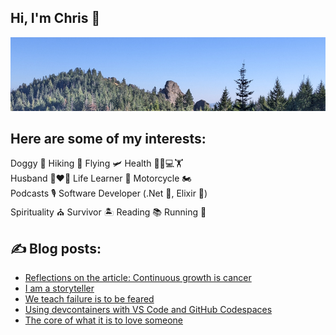 ## Hi, I'm Chris :wave:

[![Wilderness scene](https://raw.githubusercontent.com/ciwchris/ciwchris/main/GitHubBanner.jpg)](https://christopherlopes.com)

## Here are some of my interests:

Doggy 🐶 Hiking 🥾 Flying 🛩️ Health 🥕👨💻🏋️  
Husband 👩❤️👨 Life Learner 📝 Motorcycle 🏍️  
Podcasts 🎙️ Software Developer (.Net 💼, Elixir 💜)  
Spirituality ⛪ Survivor 🏝️ Reading 📚 Running 🏃

## :writing_hand: Blog posts:

<!-- BLOG-POST-LIST:START -->
- [Reflections on the article: Continuous growth is cancer](https://blog.christopherlopes.com/posts/2024-03-04-reflections-on-continuous-growth-is-cancer/)
- [I am a storyteller](https://blog.christopherlopes.com/posts/2023-01-29-i-am-a-storyteller/)
- [We teach failure is to be feared](https://blog.christopherlopes.com/posts/2023-01-19-we-teach-failure-is-to-be-feared/)
- [Using devcontainers with VS Code and GitHub Codespaces](https://blog.christopherlopes.com/posts/2023-01-16-devcontainers/)
- [The core of what it is to love someone](https://blog.christopherlopes.com/posts/2021-11-21-the-core-of-what-it-is-to-love-someone/)
<!-- BLOG-POST-LIST:END -->

<!--
**ciwchris/ciwchris** is a ✨ _special_ ✨ repository because its `README.md` (this file) appears on your GitHub profile.

Here are some ideas to get you started:

- 🔭 I’m currently working on ...
- 🌱 I’m currently learning ...
- 👯 I’m looking to collaborate on ...
- 🤔 I’m looking for help with ...
- 💬 Ask me about ...
- 📫 How to reach me: ...
- 😄 Pronouns: ...
- ⚡ Fun fact: ...
-->
